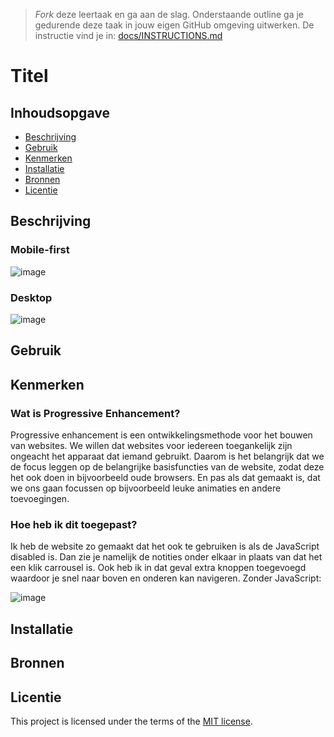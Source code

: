 > _Fork_ deze leertaak en ga aan de slag. Onderstaande outline ga je gedurende deze taak in jouw eigen GitHub omgeving uitwerken. De instructie vind je in: [docs/INSTRUCTIONS.md](docs/INSTRUCTIONS.md)

# Titel
<!-- Geef je project een titel en schrijf in één zin wat het is -->

## Inhoudsopgave

  * [Beschrijving](#beschrijving)
  * [Gebruik](#gebruik)
  * [Kenmerken](#kenmerken)
  * [Installatie](#installatie)
  * [Bronnen](#bronnen)
  * [Licentie](#licentie)

## Beschrijving
<!-- In de Beschrijving staat kort beschreven wat voor project het is en wat je hebt gemaakt -->
<!-- Voeg een mooie poster visual toe 📸 -->

### Mobile-first
![image](https://user-images.githubusercontent.com/101579892/229311985-febf09e7-9292-44c8-85e0-5e0e7cfffae0.png)

### Desktop
![image](https://user-images.githubusercontent.com/101579892/229796711-c323c3b0-ecbb-45fd-8ed7-7fea0399f995.png)


<!-- Voeg een link toe naar Github Pages 🌐-->

## Gebruik
<!--Bij Gebruik staat hoe je project er uit ziet, hoe het werkt en wat je er mee kan. -->

## Kenmerken
<!-- Bij Kenmerken staat welke technieken zijn gebruikt en hoe. Wat is de HTML structuur? Wat zijn de belangrijkste dingen in CSS? Wat is er met Javascript gedaan en hoe? Misschien heb je een framwork of library gebruikt? -->

### Wat is Progressive Enhancement?

Progressive enhancement is een ontwikkelingsmethode voor het bouwen van websites. We willen dat websites voor iedereen toegankelijk zijn ongeacht het apparaat dat iemand gebruikt. Daarom is het belangrijk dat we de focus leggen op de belangrijke basisfuncties van de website, zodat deze het ook doen in bijvoorbeeld oude browsers. En pas als dat gemaakt is, dat we ons gaan focussen op bijvoorbeeld leuke animaties en andere toevoegingen.

### Hoe heb ik dit toegepast?

Ik heb de website zo gemaakt dat het ook te gebruiken is als de JavaScript disabled is. Dan zie je namelijk de notities onder elkaar in plaats van dat het een klik carrousel is. Ook heb ik in dat geval extra knoppen toegevoegd waardoor je snel naar boven en onderen kan navigeren.
Zonder JavaScript:

![image](https://user-images.githubusercontent.com/101579892/229312026-19b09f3d-ecff-475d-be9b-2e8c203682c4.png)


## Installatie
<!-- Bij Instalatie staat hoe een andere developer aan jouw repo kan werken -->


## Bronnen

## Licentie

This project is licensed under the terms of the [MIT license](./LICENSE).
